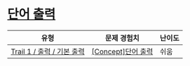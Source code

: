 # [단어 출력](https://www.codetree.ai/trails/complete/curated-cards/intro-print-word)

|유형|문제 경험치|난이도|
|---|---|---|
|[Trail 1 / 출력 / 기본 출력](https://www.codetree.ai/trail-info/novice-low/)|[[Concept]단어 출력](https://www.codetree.ai/trails/complete/curated-cards/intro-print-word/)|쉬움|

